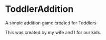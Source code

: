 ToddlerAddition
===============

A simple addition game created for Toddlers 

This was created by my wife and I for our kids.
